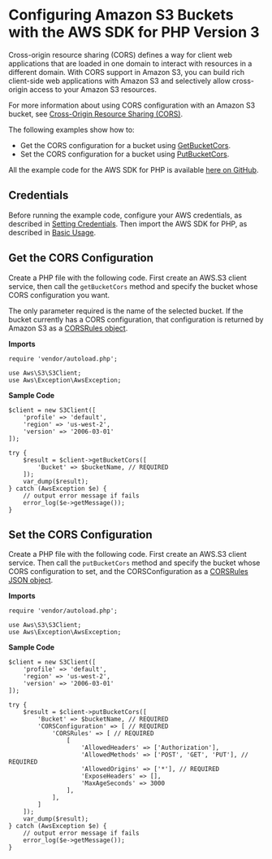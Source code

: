 # Configuring Amazon S3 Buckets with the AWS SDK for PHP Version 3<a name="s3-examples-configuring-a-bucket"></a>

Cross\-origin resource sharing \(CORS\) defines a way for client web applications that are loaded in one domain to interact with resources in a different domain\. With CORS support in Amazon S3, you can build rich client\-side web applications with Amazon S3 and selectively allow cross\-origin access to your Amazon S3 resources\.

For more information about using CORS configuration with an Amazon S3 bucket, see [Cross\-Origin Resource Sharing \(CORS\)](https://docs.aws.amazon.com/AmazonS3/latest/dev/cors.html)\.

The following examples show how to:
+ Get the CORS configuration for a bucket using [GetBucketCors](https://docs.aws.amazon.com/aws-sdk-php/v3/api/api-s3-2006-03-01.html#getbucketcors)\.
+ Set the CORS configuration for a bucket using [PutBucketCors](https://docs.aws.amazon.com/aws-sdk-php/v3/api/api-s3-2006-03-01.html#putbucketcors)\.

All the example code for the AWS SDK for PHP is available [here on GitHub](https://github.com/awsdocs/aws-doc-sdk-examples/tree/master/php/example_code)\.

## Credentials<a name="credentials"></a>

Before running the example code, configure your AWS credentials, as described in [Setting Credentials](guide_credentials.md)\. Then import the AWS SDK for PHP, as described in [Basic Usage](getting-started_basic-usage.md)\.

## Get the CORS Configuration<a name="get-the-cors-configuration"></a>

Create a PHP file with the following code\. First create an AWS\.S3 client service, then call the `getBucketCors` method and specify the bucket whose CORS configuration you want\.

The only parameter required is the name of the selected bucket\. If the bucket currently has a CORS configuration, that configuration is returned by Amazon S3 as a [CORSRules object](https://docs.aws.amazon.com/aws-sdk-php/v3/api/api-s3-2006-03-01.html#shape-corsrule)\.

 **Imports** 

```
require 'vendor/autoload.php';

use Aws\S3\S3Client;  
use Aws\Exception\AwsException;
```

 **Sample Code** 

```
$client = new S3Client([
    'profile' => 'default',
    'region' => 'us-west-2',
    'version' => '2006-03-01'
]);

try {
    $result = $client->getBucketCors([
        'Bucket' => $bucketName, // REQUIRED
    ]);
    var_dump($result);
} catch (AwsException $e) {
    // output error message if fails
    error_log($e->getMessage());
}
```

## Set the CORS Configuration<a name="set-the-cors-configuration"></a>

Create a PHP file with the following code\. First create an AWS\.S3 client service\. Then call the `putBucketCors` method and specify the bucket whose CORS configuration to set, and the CORSConfiguration as a [CORSRules JSON object](https://docs.aws.amazon.com/aws-sdk-php/v3/api/api-s3-2006-03-01.html#shape-corsrule)\.

 **Imports** 

```
require 'vendor/autoload.php';

use Aws\S3\S3Client;  
use Aws\Exception\AwsException;
```

 **Sample Code** 

```
$client = new S3Client([
    'profile' => 'default',
    'region' => 'us-west-2',
    'version' => '2006-03-01'
]);

try {
    $result = $client->putBucketCors([
        'Bucket' => $bucketName, // REQUIRED
        'CORSConfiguration' => [ // REQUIRED
            'CORSRules' => [ // REQUIRED
                [
                    'AllowedHeaders' => ['Authorization'],
                    'AllowedMethods' => ['POST', 'GET', 'PUT'], // REQUIRED
                    'AllowedOrigins' => ['*'], // REQUIRED
                    'ExposeHeaders' => [],
                    'MaxAgeSeconds' => 3000
                ],
            ],
        ]
    ]);
    var_dump($result);
} catch (AwsException $e) {
    // output error message if fails
    error_log($e->getMessage());
}
```